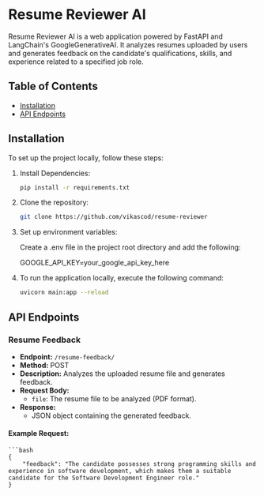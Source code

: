 # Resume Reviewer AI

Resume Reviewer AI is a web application powered by FastAPI and LangChain's GoogleGenerativeAI. It analyzes resumes uploaded by users and generates feedback on the candidate's qualifications, skills, and experience related to a specified job role.

## Table of Contents
- [Installation](#installation)
- [API Endpoints](#api-endpoints)


## Installation

To set up the project locally, follow these steps:

1. Install Dependencies:
    ```bash
    pip install -r requirements.txt

2. Clone the repository:

    ```bash
    git clone https://github.com/vikascod/resume-reviewer

3. Set up environment variables:

    Create a .env file in the project root directory and add the following:

    GOOGLE_API_KEY=your_google_api_key_here

4. To run the application locally, execute the following command:

    ```bash
    uvicorn main:app --reload


## API Endpoints

### Resume Feedback

- **Endpoint:** `/resume-feedback/`
- **Method:** POST
- **Description:** Analyzes the uploaded resume file and generates feedback.
- **Request Body:**
  - `file`: The resume file to be analyzed (PDF format).
- **Response:**
  - JSON object containing the generated feedback.

#### Example Request:

    ```bash
    {
        "feedback": "The candidate possesses strong programming skills and experience in software development, which makes them a suitable candidate for the Software Development Engineer role."
    }
